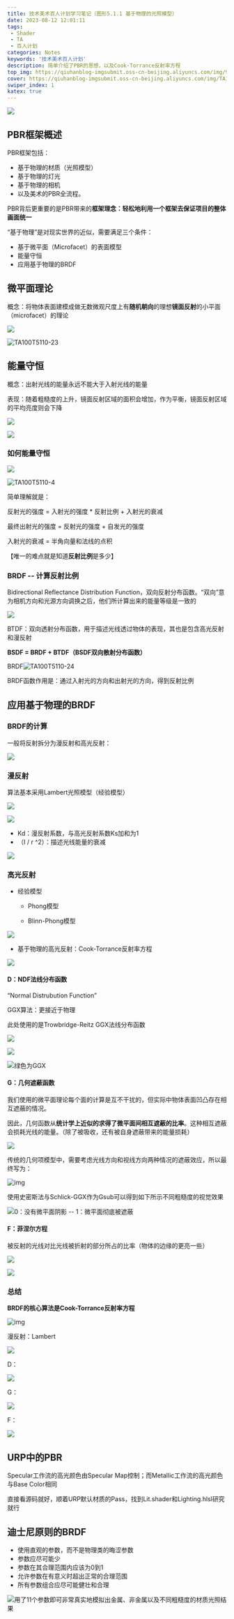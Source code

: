 ```yaml
---
title: 技术美术百人计划学习笔记（图形5.1.1 基于物理的光照模型）
date: 2023-08-12 12:01:11
tags: 
 - Shader
 - TA
 - 百人计划
categories: Notes
keywords: '技术美术百人计划'
description: 简单介绍了PBR的思想，以及Cook-Torrance反射率方程
top_img: https://qiuhanblog-imgsubmit.oss-cn-beijing.aliyuncs.com/img/97358036_p0_master1200.jpg
cover: https://qiuhanblog-imgsubmit.oss-cn-beijing.aliyuncs.com/img/TA100.png
swiper_index: 1 
katex: true
---
```


![](http://qiuhanblog-imgsubmit.oss-cn-beijing.aliyuncs.com/img/TA100T5100.png)

## PBR框架概述

PBR框架包括：

- 基于物理的材质（光照模型）
- 基于物理的灯光
- 基于物理的相机
- 以及美术的PBR全流程。

PBR背后更重要的是PBR带来的**框架理念：轻松地利用一个框架去保证项目的整体画面统一**



“基于物理”是对现实世界的近似，需要满足三个条件：

- 基于微平面（Microfacet）的表面模型
- 能量守恒
- 应用基于物理的BRDF



## 微平面理论

概念：将物体表面建模成做无数微观尺度上有**随机朝向**的理想**镜面反射**的小平面（microfacet）的理论

![](http://qiuhanblog-imgsubmit.oss-cn-beijing.aliyuncs.com/img/TA100T5110-1.png)

![TA100T5110-23](http://qiuhanblog-imgsubmit.oss-cn-beijing.aliyuncs.com/img/TA100T5110-23.png)



## 能量守恒

概念：出射光线的能量永远不能大于入射光线的能量

表现：随着粗糙度的上升，镜面反射区域的面积会增加，作为平衡，镜面反射区域的平均亮度则会下降

![](http://qiuhanblog-imgsubmit.oss-cn-beijing.aliyuncs.com/img/TA100T5110-2.png)

![](http://qiuhanblog-imgsubmit.oss-cn-beijing.aliyuncs.com/img/TA100T5110-3.png)

### 如何能量守恒

![](http://qiuhanblog-imgsubmit.oss-cn-beijing.aliyuncs.com/img/image-20230910151314019.png)

![TA100T5110-4](http://qiuhanblog-imgsubmit.oss-cn-beijing.aliyuncs.com/img/TA100T5110-4.png)

简单理解就是：

反射光的强度 = 入射光的强度 * 反射比例 + 入射光的衰减

最终出射光的强度 = 反射光的强度 + 自发光的强度

入射光的衰减 = 半角向量和法线的点积

【唯一的难点就是知道**反射比例**是多少】

### BRDF -- 计算反射比例

Bidirectional Reflectance Distribution Function，双向反射分布函数。“双向”意为相机方向和光源方向调换之后，他们所计算出来的能量等级是一致的

![](http://qiuhanblog-imgsubmit.oss-cn-beijing.aliyuncs.com/img/TA100T5110-5.png)

BTDF：双向透射分布函数，用于描述光线透过物体的表现，其也是包含高光反射和漫反射

**BSDF = BRDF + BTDF（BSDF双向散射分布函数）**

BRDF![TA100T5110-24](http://qiuhanblog-imgsubmit.oss-cn-beijing.aliyuncs.com/img/TA100T5110-24.png)

BRDF函数作用是：通过入射光的方向和出射光的方向，得到反射比例

## 应用基于物理的BRDF

### BRDF的计算

一般将反射拆分为漫反射和高光反射：

![](http://qiuhanblog-imgsubmit.oss-cn-beijing.aliyuncs.com/img/TA100T5110-6.png)

### 漫反射

算法基本采用Lambert光照模型（经验模型）

![](http://qiuhanblog-imgsubmit.oss-cn-beijing.aliyuncs.com/img/TA100T5110-7.png)

![](http://qiuhanblog-imgsubmit.oss-cn-beijing.aliyuncs.com/img/image-20230910151549710.png)

- Kd：漫反射系数，与高光反射系数Ks加和为1
- （I / r ^2）：描述光线能量的衰减

![](http://qiuhanblog-imgsubmit.oss-cn-beijing.aliyuncs.com/img/TA100T5110-8.png)

### 高光反射

- 经验模型

  - Phong模型

  - Blinn-Phong模型

![](http://qiuhanblog-imgsubmit.oss-cn-beijing.aliyuncs.com/img/TA100T5110-9.png)

- 基于物理的高光反射：Cook-Torrance反射率方程

![](http://qiuhanblog-imgsubmit.oss-cn-beijing.aliyuncs.com/img/image-20230910151657659.png)

#### D：NDF法线分布函数

“Normal Distrubution Function”

GGX算法：更接近于物理

此处使用的是Trowbridge-Reitz GGX法线分布函数

![](http://qiuhanblog-imgsubmit.oss-cn-beijing.aliyuncs.com/img/image-20230910151730565.png)

![](http://qiuhanblog-imgsubmit.oss-cn-beijing.aliyuncs.com/img/TA100T5110-12.png)

![绿色为GGX](http://qiuhanblog-imgsubmit.oss-cn-beijing.aliyuncs.com/img/TA100T5110-13.png)

#### G：几何遮蔽函数

我们使用的微平面理论每个面的计算是互不干扰的，但实际中物体表面凹凸存在相互遮蔽的情况。

因此，几何函数从**统计学上近似的求得了微平面间相互遮蔽的比率**。这种相互遮蔽会损耗光线的能量。（除了被吸收，还有被自身遮蔽带来的能量损耗）

![](http://qiuhanblog-imgsubmit.oss-cn-beijing.aliyuncs.com/img/image-20230910151853240.png)

传统的几何项模型中，需要考虑光线方向和视线方向两种情况的遮蔽效应，所以最终写为：

![img](https://cdn.nlark.com/yuque/__latex/8f568f8403f69833e0b8fde074d3c597.svg)

使用史密斯法与Schlick-GGX作为Gsub可以得到如下所示不同粗糙度的视觉效果

![0：没有微平面阴影 -- 1：微平面彻底被遮蔽](http://qiuhanblog-imgsubmit.oss-cn-beijing.aliyuncs.com/img/TA100T5110-15.png)

#### F：菲涅尔方程

被反射的光线对比光线被折射的部分所占的比率（物体的边缘的更亮一些）

![](http://qiuhanblog-imgsubmit.oss-cn-beijing.aliyuncs.com/img/image-20230910152002086.png)

![](http://qiuhanblog-imgsubmit.oss-cn-beijing.aliyuncs.com/img/TA100T5110-17.png)

### 总结

**BRDF的核心算法是Cook-Torrance反射率方程**

![img](https://cdn.nlark.com/yuque/__latex/7bbad6903073c85946379ebb8a7aec5f.svg)

漫反射：Lambert

![](http://qiuhanblog-imgsubmit.oss-cn-beijing.aliyuncs.com/img/TA100T5110-18.png)

D：

![](http://qiuhanblog-imgsubmit.oss-cn-beijing.aliyuncs.com/img/TA100T5110-19.png)

G：

![](http://qiuhanblog-imgsubmit.oss-cn-beijing.aliyuncs.com/img/TA100T5110-20.png)

F：

![](http://qiuhanblog-imgsubmit.oss-cn-beijing.aliyuncs.com/img/TA100T5110-21.png)



## URP中的PBR

Specular工作流的高光颜色由Specular Map控制；而Metallic工作流的高光颜色与Base Color相同

直接看源码就好，顺着URP默认材质的Pass，找到Lit.shader和Lighting.hlsl研究就行



## 迪士尼原则的BRDF

- 使用直观的参数，而不是物理类的晦涩参数
- 参数应尽可能少
- 参数在其合理范围内应该为0到1
- 允许参数在有意义时超出正常的合理范围
- 所有参数组合应尽可能健壮和合理

![用了11个参数即可非常真实地模拟出金属、非金属以及不同粗糙度的材质光照结果](http://qiuhanblog-imgsubmit.oss-cn-beijing.aliyuncs.com/img/TA100T5110-22.png)

